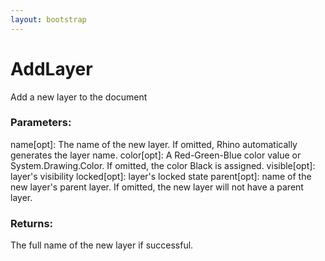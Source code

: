 ```yaml
---
layout: bootstrap
---
```


# AddLayer

Add a new layer to the document
          

### Parameters:

name[opt]: The name of the new layer. If omitted, Rhino automatically
    generates the layer name.
color[opt]: A Red-Green-Blue color value or System.Drawing.Color. If
    omitted, the color Black is assigned.
visible[opt]: layer's visibility
locked[opt]: layer's locked state
parent[opt]: name of the new layer's parent layer. If omitted, the new
    layer will not have a parent layer.
        

### Returns:


The full name of the new layer if successful.
        


